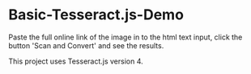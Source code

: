 # Basic-Tesseract.js-Demo
Paste the full online link of the image in to the html text input, click the button 'Scan and Convert' and see the results.

This project uses Tesseract.js version 4.
